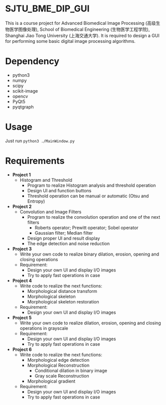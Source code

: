 # SJTU_BME_DIP_GUI
This is a course project for Advanced Biomedical Image Processing (高级生物医学图像处理), School of Biomedical Engineering (生物医学工程学院), Shanghai Jiao Tong University (上海交通大学). It is required to design a GUI for performing some basic digital image processing algorithms.

# Dependency
- python3  
- numpy  
- scipy  
- scikit-image  
- opencv  
- PyQt5  
- pyqtgraph  

# Usage
Just run `python3 ./MainWindow.py`

# Requirements
- **Project 1**
  - Histogram and Threshold
    - Program to realize Histogram analysis and threshold operation
    - Design UI and function buttons
    - Threshold operation can be manual or automatic (Otsu and Entropy)
- **Project 2**  
  - Convolution and Image Filters
    - Program to realize the convolution operation and one of the next filters
      - Roberts operator; Prewitt operator; Sobel operator
      - Gaussian filter; Median filter
    - Design proper UI and result display
    - The edge detection and noise reduction
- **Project 3**  
  - Write your own code to realize binary dilation, erosion, opening and closing operations
  - Requirement:
    - Design your own UI and display I/O images
    - Try to apply fast operations in case
- **Project 4**  
  - Write code to realize the next functions:
    - Morphological distance transform
    - Morphological skeleton
    - Morphological skeleton restoration
  - Requirement:
    - Design your own UI and display I/O images
- **Project 5**  
  - Write your own code to realize dilation, erosion, opening and closing operations in grayscale
  - Requirement:
    - Design your own UI and display I/O images
    -  Try to apply fast operations in case
- **Project 6**  
  - Write code to realize the next functions:
    - Morphological edge detection
    - Morphological Reconstruction
      - Conditional dilation in binary image
      - Gray scale Reconstruction
    - Morphological gradient
  - Requirement:
    - Design your own UI and display I/O images
    -  Try to apply fast operations in case

